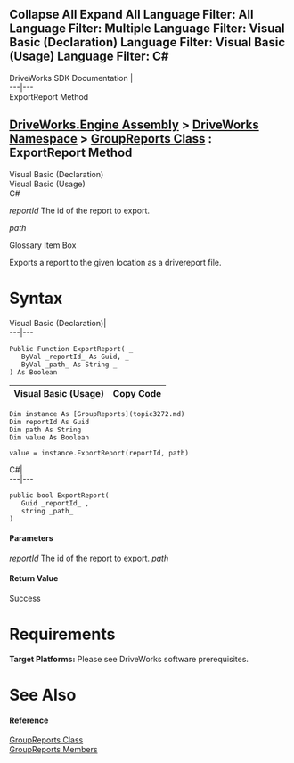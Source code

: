 Collapse All Expand All Language Filter: All  Language Filter: Multiple  Language Filter: Visual Basic (Declaration) Language Filter: Visual Basic (Usage) Language Filter: C#  
---  
DriveWorks SDK Documentation  |   
---|---  
ExportReport Method   
  
[DriveWorks.Engine Assembly](topic2156.md) > [DriveWorks Namespace](topic2159.md) > [GroupReports Class](topic3272.md) : ExportReport Method  
---  
  
Visual Basic (Declaration)    
Visual Basic (Usage)    
C# 

_reportId_
    The id of the report to export.

_path_
    

Glossary Item Box

Exports a report to the given location as a drivereport file. 

# Syntax

Visual Basic (Declaration)|   
---|---  
      
    
    Public Function ExportReport( _
       ByVal _reportId_ As Guid, _
       ByVal _path_ As String _
    ) As Boolean  
  
Visual Basic (Usage)| Copy Code  
---|---  
      
    
    Dim instance As [GroupReports](topic3272.md)
    Dim reportId As Guid
    Dim path As String
    Dim value As Boolean
     
    value = instance.ExportReport(reportId, path)  
  
C#|   
---|---  
      
    
    public bool ExportReport( 
       Guid _reportId_ ,
       string _path_
    )  
  
#### Parameters

 _reportId_
    The id of the report to export.
_path_
    

#### Return Value

Success

# Requirements

**Target Platforms:** Please see DriveWorks software prerequisites.

# See Also

#### Reference

[GroupReports Class](topic3272.md)   
[GroupReports Members](topic3273.md)


